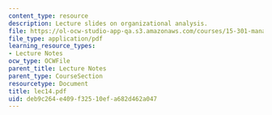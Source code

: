 ```yaml
---
content_type: resource
description: Lecture slides on organizational analysis.
file: https://ol-ocw-studio-app-qa.s3.amazonaws.com/courses/15-301-managerial-psychology-fall-2006/deb9c264e409f32510efa682d462a047_lec14.pdf
file_type: application/pdf
learning_resource_types:
- Lecture Notes
ocw_type: OCWFile
parent_title: Lecture Notes
parent_type: CourseSection
resourcetype: Document
title: lec14.pdf
uid: deb9c264-e409-f325-10ef-a682d462a047
---
```

